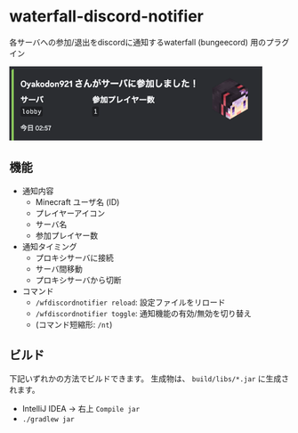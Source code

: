 # waterfall-discord-notifier

各サーバへの参加/退出をdiscordに通知するwaterfall (bungeecord) 用のプラグイン

![スクリーンショット_Discord通知](docs/notice_joined.png)

## 機能

- 通知内容
    - Minecraft ユーザ名 (ID)
    - プレイヤーアイコン
    - サーバ名
    - 参加プレイヤー数
- 通知タイミング
    - プロキシサーバに接続
    - サーバ間移動
    - プロキシサーバから切断
- コマンド
    - `/wfdiscordnotifier reload`: 設定ファイルをリロード
    - `/wfdiscordnotifier toggle`: 通知機能の有効/無効を切り替え
    - (コマンド短縮形: `/nt`)

## ビルド

下記いずれかの方法でビルドできます。
生成物は、 `build/libs/*.jar` に生成されます。

- IntelliJ IDEA -> 右上 `Compile jar`
- `./gradlew jar`
